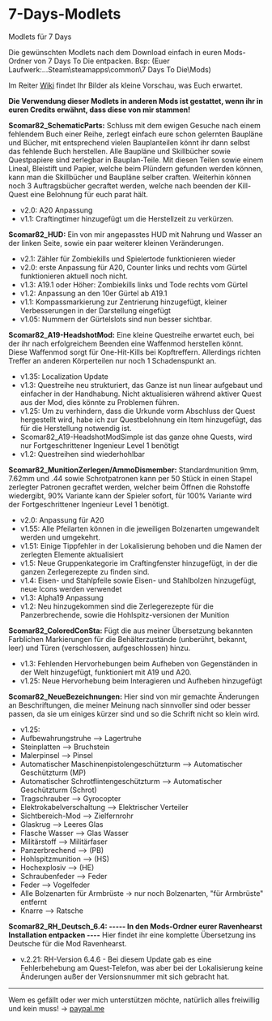 # 7-Days-Modlets
Modlets für 7 Days

Die gewünschten Modlets nach dem Download einfach in euren Mods-Ordner von 7 Days To Die entpacken. Bsp: (Euer Laufwerk:...Steam\steamapps\common\7 Days To Die\Mods\)

Im Reiter [Wiki](https://github.com/Scomar82/7-Days-Modlets/wiki) findet Ihr Bilder als kleine Vorschau, was Euch erwartet.

**Die Verwendung dieser Modlets in anderen Mods ist gestattet, wenn ihr in euren Credits erwähnt, dass diese von mir stammen!**

**Scomar82_SchematicParts:** Schluss mit dem ewigen Gesuche nach einem fehlendem Buch einer Reihe, zerlegt einfach eure schon gelernten Baupläne und Bücher, mit entsprechend vielen Bauplanteilen könnt ihr dann selbst das fehlende Buch herstellen. Alle Baupläne und Skillbücher sowie Questpapiere sind zerlegbar in Bauplan-Teile. Mit diesen Teilen sowie einem Lineal, Bleistift und Papier, welche beim Plündern gefunden werden können, kann man die Skillbücher und Baupläne selber craften. Weiterhin können noch 3 Auftragsbücher gecraftet werden, welche nach beenden der Kill-Quest eine Belohnung für euch parat hält.

- v2.0: A20 Anpassung
- v1.1: Craftingtimer hinzugefügt um die Herstellzeit zu verkürzen.

**Scomar82_HUD:** Ein von mir angepasstes HUD mit Nahrung und Wasser an der linken Seite, sowie ein paar weiterer kleinen Veränderungen.

- v2.1: Zähler für Zombiekills und Spielertode funktionieren wieder
- v2.0: erste Anpassung für A20, Counter links und rechts vom Gürtel funktionieren aktuell noch nicht.
- v1.3: A19.1 oder Höher: Zombiekills links und Tode rechts vom Gürtel
- v1.2: Anpassung an den 10er Gürtel ab A19.1
- v1.1: Kompassmarkierung zur Zentrierung hinzugefügt, kleiner Verbesserungen in der Darstellung eingefügt
- v1.05: Nummern der Gürtelslots sind nun besser sichtbar.

**Scomar82_A19-HeadshotMod:** Eine kleine Questreihe erwartet euch, bei der ihr nach erfolgreichem Beenden eine Waffenmod herstellen könnt. Diese Waffenmod sorgt für One-Hit-Kills bei Kopftreffern. Allerdings richten Treffer an anderen Körperteilen nur noch 1 Schadenspunkt an.

- v1.35: Localization Update
- v1.3: Questreihe neu strukturiert, das Ganze ist nun linear aufgebaut und einfacher in der Handhabung. Nicht aktualisieren während aktiver Quest aus der Mod, dies könnte zu Problemen führen.
- v1.25: Um zu verhindern, dass die Urkunde vorm Abschluss der Quest hergestellt wird, habe ich zur Questbelohnung ein Item hinzugefügt, das für die Herstellung notwendig ist.
- Scomar82_A19-HeadshotModSimple ist das ganze ohne Quests, wird nur Fortgeschrittener Ingenieur Level 1 benötigt
- v1.2: Questreihen sind wiederhohlbar

**Scomar82_MunitionZerlegen/AmmoDismember:** Standardmunition 9mm, 7.62mm und .44 sowie Schrotpatronen kann per 50 Stück in einen Stapel zerlegter Patronen gecraftet werden, welcher beim Öffnen die Rohstoffe wiedergibt, 90% Variante kann der Spieler sofort, für 100% Variante wird der Fortgeschrittener Ingenieur Level 1 benötigt.

- v2.0: Anpassung für A20
- v1.55: Alle Pfeilarten können in die jeweiligen Bolzenarten umgewandelt werden und umgekehrt.
- v1.51: Einige Tippfehler in der Lokalisierung behoben und die Namen der zerlegten Elemente aktualisiert
- v1.5: Neue Gruppenkategorie im Craftingfenster hinzugefügt, in der die ganzen Zerlegerezepte zu finden sind.
- v1.4: Eisen- und Stahlpfeile sowie Eisen- und Stahlbolzen hinzugefügt, neue Icons werden verwendet
- v1.3: Alpha19 Anpassung
- v1.2: Neu hinzugekommen sind die Zerlegerezepte für die Panzerbrechende, sowie die Hohlspitz-versionen der Munition

**Scomar82_ColoredConSta:** Fügt die aus meiner Übersetzung bekannten Farblichen Markierungen für die Behälterzustände (unberührt, bekannt, leer) und Türen (verschlossen, aufgeschlossen) hinzu.

- v1.3: Fehlenden Hervorhebungen beim Aufheben von Gegenständen in der Welt hinzugefügt, funktioniert mit A19 und A20.
- v1.25: Neue Hervorhebung beim Interagieren und Aufheben hinzugefügt

**Scomar82_NeueBezeichnungen:** Hier sind von mir gemachte Änderungen an Beschriftungen, die meiner Meinung nach sinnvoller sind oder besser passen, da sie um einiges kürzer sind und so die Schrift nicht so klein wird.

- v1.25:
- Aufbewahrungstruhe --> Lagertruhe
- Steinplatten --> Bruchstein
- Malerpinsel --> Pinsel
- Automatischer Maschinenpistolengeschützturm --> Automatischer Geschützturm (MP)
- Automatischer Schrotflintengeschützturm --> Automatischer Geschützturm (Schrot)
- Tragschrauber --> Gyrocopter
- Elektrokabelverschaltung --> Elektrischer Verteiler
- Sichtbereich-Mod --> Zielfernrohr
- Glaskrug --> Leeres Glas
- Flasche Wasser --> Glas Wasser
- Militärstoff --> Militärfaser
- Panzerbrechend --> (PB)
- Hohlspitzmunition --> (HS)
- Hochexplosiv --> (HE)
- Schraubenfeder --> Feder
- Feder --> Vogelfeder
- Alle Bolzenarten für Armbrüste -> nur noch Bolzenarten, "für Armbrüste" entfernt
- Knarre --> Ratsche

**Scomar82_RH_Deutsch_6.4: ----- In den Mods-Ordner eurer Ravenhearst Installation entpacken ----** Hier findet ihr eine komplette Übersetzung ins Deutsche für die Mod Ravenhearst.

- v.2.21: RH-Version 6.4.6 - Bei diesem Update gab es eine Fehlerbehebung am Quest-Telefon, was aber bei der Lokalisierung keine Änderungen außer der Versionsnummer mit sich gebracht hat.

---

Wem es gefällt oder wer mich unterstützen möchte, natürlich alles freiwillig und kein muss! -> [paypal.me](https://www.paypal.me/Enrico1982)

